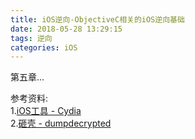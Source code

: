 ```yaml
---
title: iOS逆向-ObjectiveC相关的iOS逆向基础
date: 2018-05-28 13:29:15
tags: 逆向
categories: iOS
---
```

 
 
 
 第五章...
 
 
 
 
 参考资料:		
 1.[iOS工具 - Cydia](http://cydia.radare.org/)	
 2.[砸壳 - dumpdecrypted](https://github.com/stefanesser/dumpdecrypted/archive/master.zip)